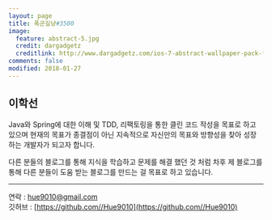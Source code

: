 ```yaml
---
layout: page
title: 폭군길냥#3500
image:
  feature: abstract-5.jpg
  credit: dargadgetz
  creditlink: http://www.dargadgetz.com/ios-7-abstract-wallpaper-pack-for-iphone-5-and-ipod-touch-retina/
comments: false
modified: 2018-01-27
---
```


## 이학선  

Java와 Spring에 대한 이해 및 TDD, 리팩토링을 통한 클린 코드 작성을 목표로 하고 있으며 현재의 목표가 종결점이 아닌 지속적으로 자신만의 목표와 방향성을 찾아 성장 하는 개발자가 되고자 합니다.

다른 분들의 블로그를 통해 지식을 학습하고 문제를 해결 했던 것 처럼 차후 제 블로그를 통해 다른 분들이 도움 받는 블로그를 만드는 걸 목표로 하고 있습니다.

---

연락 : [hue9010@gmail.com](hue9010@gmail.com)  
깃허브 : [https://github.com//Hue9010](https://github.com//Hue9010)
